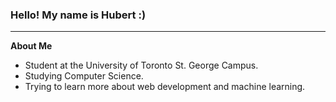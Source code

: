 ### Hello! My name is Hubert :)
***
**About Me**
- Student at the University of Toronto St. George Campus.
- Studying Computer Science.
- Trying to learn more about web development and machine learning.

<!--
**Aumisom/Aumisom** is a ✨ _special_ ✨ repository because its `README.md` (this file) appears on your GitHub profile.

Here are some ideas to get you started:

- 🔭 I’m currently working on ...
- 🌱 I’m currently learning ...
- 👯 I’m looking to collaborate on ...
- 🤔 I’m looking for help with ...
- 💬 Ask me about ...
- 📫 How to reach me: ...
- 😄 Pronouns: ...
- ⚡ Fun fact: ...
-->
